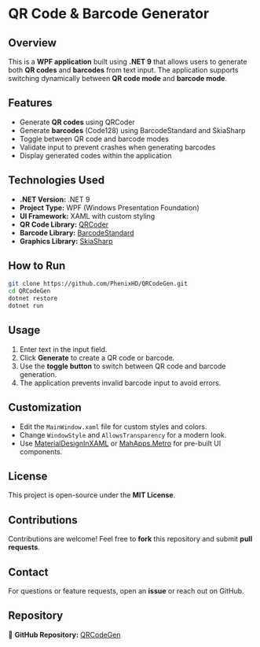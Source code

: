 # QR Code & Barcode Generator

## Overview
This is a **WPF application** built using **.NET 9** that allows users to generate both **QR codes** and **barcodes** from text input. The application supports switching dynamically between **QR code mode** and **barcode mode**.

## Features
- Generate **QR codes** using QRCoder  
- Generate **barcodes** (Code128) using BarcodeStandard and SkiaSharp  
- Toggle between QR code and barcode modes  
- Validate input to prevent crashes when generating barcodes  
- Display generated codes within the application  

## Technologies Used
- **.NET Version:** .NET 9
- **Project Type:** WPF (Windows Presentation Foundation)
- **UI Framework:** XAML with custom styling
- **QR Code Library:** [QRCoder](https://github.com/codebude/QRCoder)
- **Barcode Library:** [BarcodeStandard](https://github.com)
- **Graphics Library:** [SkiaSharp](https://github.com/mono/SkiaSharp)

## How to Run
```sh
git clone https://github.com/PhenixHD/QRCodeGen.git
cd QRCodeGen
dotnet restore
dotnet run
```

## Usage
1. Enter text in the input field.
2. Click **Generate** to create a QR code or barcode.
3. Use the **toggle button** to switch between QR code and barcode generation.
4. The application prevents invalid barcode input to avoid errors.

## Customization
- Edit the `MainWindow.xaml` file for custom styles and colors.  
- Change `WindowStyle` and `AllowsTransparency` for a modern look.  
- Use [MaterialDesignInXAML](https://github.com/MaterialDesignInXAML/MaterialDesignInXamlToolkit) or [MahApps.Metro](https://github.com/MahApps/MahApps.Metro) for pre-built UI components.  

## License
This project is open-source under the **MIT License**.

## Contributions
Contributions are welcome! Feel free to **fork** this repository and submit **pull requests**.

## Contact
For questions or feature requests, open an **issue** or reach out on GitHub.

## Repository
🔗 **GitHub Repository:** [QRCodeGen](https://github.com/PhenixHD/QRCodeGen)


